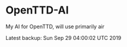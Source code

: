 # OpenTTD-AI
My AI for OpenTTD, will use primarily air

Latest backup: Sun Sep 29 04:00:02 UTC 2019
